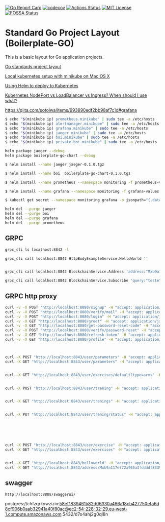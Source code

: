 [![Go Report Card](https://goreportcard.com/badge/github.com/and07/boilerplate-go)](https://goreportcard.com/report/github.com/and07/boilerplate-go)
[![codecov](https://codecov.io/gh/and07/boilerplate-go/branch/master/graph/badge.svg)](https://codecov.io/gh/and07/boilerplate-go)
[![Actions Status](https://github.com/and07/boilerplate-go/workflows/Build%20and%20Test/badge.svg)](https://github.com/and07/boilerplate-go/actions)
[![MIT License](http://img.shields.io/:license-mit-blue.svg)](LICENSE)
[![FOSSA Status](https://app.fossa.io/api/projects/git%2Bgithub.com%2Fand07%2Fboilerplate-go.svg?type=shield)](https://app.fossa.io/projects/git%2Bgithub.com%2Fand07%2Fboilerplate-go?ref=badge_shield)

# Standard Go Project Layout (Boilerplate-GO)

This is a basic layout for Go application projects. 

[Go standards project layout](https://github.com/golang-standards/project-layout)

[Local kubernetes setup with minikube on Mac OS X](https://hackernoon.com/local-kubernetes-setup-with-minikube-on-mac-os-x-eeeb1cbdc0b)

[Using Helm to deploy to Kubernetes](https://daemonza.github.io/2017/02/20/using-helm-to-deploy-to-kubernetes/)

[Kubernetes NodePort vs LoadBalancer vs Ingress? When should I use what?](https://medium.com/google-cloud/kubernetes-nodeport-vs-loadbalancer-vs-ingress-when-should-i-use-what-922f010849e0)

https://qiita.com/sotoiwa/items/993990edf2bb98af7c1d#grafana

```sh
$ echo "$(minikube ip) prometheus.minikube" | sudo tee -a /etc/hosts 
$ echo "$(minikube ip) alertmanager.minikube" | sudo tee -a /etc/hosts 
$ echo "$(minikube ip) grafana.minikube" | sudo tee -a /etc/hosts 
$ echo "$(minikube ip) jaeger.minikube" | sudo tee -a /etc/hosts
$ echo "$(minikube ip) boi.minikube" | sudo tee -a /etc/hosts
$ echo "$(minikube ip) private-boi.minikube" | sudo tee -a /etc/hosts
```


```sh
helm package jaeger --debug
helm package boilerplate-go-chart --debug
```

```sh
$ helm install --name jaeger jaeger-0.1.0.tgz

$ helm install --name boi  boilerplate-go-chart-0.1.0.tgz 

$ helm install --name prometheus --namespace monitoring -f prometheus-values.yaml stable/prometheus

$ helm install --name grafana --namespace monitoring -f grafana-values.yaml stable/grafana
```

```sh
$ kubectl get secret --namespace monitoring grafana -o jsonpath="{.data.admin-password}" | base64 --decode ; echo
```

```sh
helm del --purge jaeger
helm del --purge boi
helm del --purge grafana
helm del --purge prometheus
```

## GRPC

```sh
grpc_cli ls localhost:8842 -l 

grpc_cli call localhost:8842 HttpBodyExampleService.HelloWorld ''


grpc_cli call localhost:8842 BlockchainService.Address 'address:"Mxb9a117e772a965a3fddddf83398fd8d71bf57ff6", height:11'

grpc_cli call localhost:8842 BlockchainService.Subscribe 'query:"testete"'

```

## GRPC http proxy
```sh
curl -v -X POST "http://localhost:8080/signup" -H "accept: application/json"  --data '{"email":"tete@mail.ccc","password":"xyz", "username":"TEEST"}' 
curl -v -X POST "http://localhost:8080/verify/mail" -H "accept: application/json"  --data '{"email":"tete@mail.ccc","code":"PatwtPil"}' 
curl -v -X POST "http://localhost:8080/login" -H "accept: application/json"   --data '{"email":"tete@mail.ccc","password":"xyz"}' 
curl -v -X GET "http://localhost:8080/greet" -H "accept: application/json" -H "Authorization: Bearer access_token"
curl -v -X GET "http://localhost:8080/get-password-reset-code" -H "accept: application/json" -H "Authorization: Bearer access_token"
curl -v -X POST "http://localhost:8080/verify/password-reset" -H "accept: application/json"  --data '{"email":"tete@mail.ccc","code":"fsfykSBG"}' 
curl -v -X GET "http://localhost:8080/refresh-token" -H "accept: application/json" -H "Authorization: Bearer refresh_token"
curl -v -X GET "http://localhost:8080/profile" -H "accept: application/json" -H "Authorization: Bearer access_token"



curl -X POST "http://localhost:8843/user/parameters" -H "accept: application/json"  -H "Authorization: Bearer access_token" --data '{"weight":1,"height":2,"age":2,"gender":0,"eat":1 }'
curl -X GET "http://localhost:8843/user/parameters" -H "accept: application/json"  -H "Authorization: Bearer access_token"


curl -X GET "http://localhost:8843/user/exercises/default?type=arms" -H "accept: application/json"  -H "Authorization:  Bearer access_token"


curl -X POST "http://localhost:8843/user/trening" -H "accept: application/json"  -H "Authorization: Bearer access_token" --data '{"name":"sssss1","exercises":[{"name":"Exercise2", "duration":"20s", "relax":"20s", "count":10, "numberOfSets":3, "numberOfRepetitions":15, "type":"arms", "uid":"", "image":"https://fitseven.ru/wp-content/uploads/2020/07/uprazhneniya-na-press-skruchivaniya.jpg", "video":""}, {"name":"Exercise6", "duration":"20s", "relax":"20s", "count":10, "numberOfSets":3, "numberOfRepetitions":15, "type":"arms", "uid":"", "image":"", "video":""}], "interval": "30s" }'


curl -X GET "http://localhost:8843/user/trenings" -H "accept: application/json"  -H "Authorization: Bearer access_token" 


curl -X PUT "http://localhost:8843/user/trening/status" -H "accept: application/json"  -H "Authorization: Bearer access_token" --data '{ "uid":"0dde0e5c-ce0e-4432-a076-648eea6f719e","status":"Start"}'






curl -X POST "http://localhost:8843/user/exercise" -H "accept: application/json"  -H "Authorization: Bearer access_token" --data '{"number_of_sets":1, "number_of_repetitions": 30, "name":"sssss1"}'
curl -X GET "http://localhost:8843/user/exercises" -H "accept: application/json"  -H "Authorization: Bearer access_token"


curl -X GET "http://localhost:8843/helloworld" -H "accept: application/json"
curl -X GET "http://localhost:8843/address/Mxb9a117e772a965a3fddddf83398fd8d71bf57ff6?height=1" -H "accept: application/json"
```


## swagger

```sh
http://localhost:8888/swaggerui/
```
postgres://chfzqrkywzizio:58ef1839461b82d06330a466a18cb427750efa6d8cf906b0aab32941a40f80ac@ec2-54-228-32-29.eu-west-1.compute.amazonaws.com:5432/d7o4ahj2g0ql8n